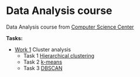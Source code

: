# Data Analysis course
Data Analysis course from [Computer Science Center](https://my.compscicenter.ru)

**Tasks:**
- [Work 1](https://github.com/Feodoros/CSC-DataAnalysis/tree/main/Work%201) Cluster analysis
  - Task 1 [Hierarchical clustering](https://github.com/Feodoros/CSC-DataAnalysis/blob/main/Work%201/hierarchical_clustering.ipynb)   
  - Task 2 [k-means](https://github.com/Feodoros/CSC-DataAnalysis/blob/main/Work%201/k-means.ipynb)
  - Task 3 [DBSCAN](https://github.com/Feodoros/CSC-DataAnalysis/blob/main/Work%201/dbscan.ipynb)
